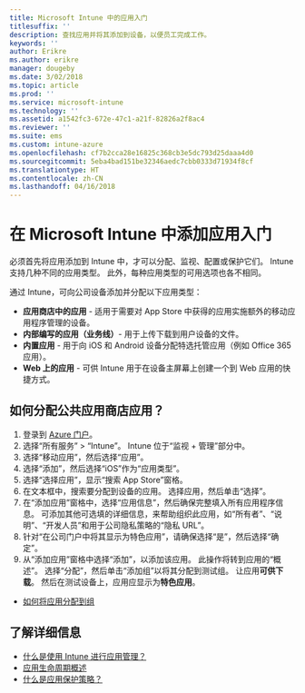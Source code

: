 ```yaml
---
title: Microsoft Intune 中的应用入门
titlesuffix: ''
description: 查找应用并将其添加到设备，以便员工完成工作。
keywords: ''
author: Erikre
ms.author: erikre
manager: dougeby
ms.date: 3/02/2018
ms.topic: article
ms.prod: ''
ms.service: microsoft-intune
ms.technology: ''
ms.assetid: a1542fc3-672e-47c1-a21f-82826a2f8ac4
ms.reviewer: ''
ms.suite: ems
ms.custom: intune-azure
ms.openlocfilehash: cf7b2cca28e16825c368cb3e5dc793d25daaa4d0
ms.sourcegitcommit: 5eba4bad151be32346aedc7cbb0333d71934f8cf
ms.translationtype: HT
ms.contentlocale: zh-CN
ms.lasthandoff: 04/16/2018
---
```

# <a name="get-started-with-adding-apps-in-microsoft-intune"></a>在 Microsoft Intune 中添加应用入门

必须首先将应用添加到 Intune 中，才可以分配、监视、配置或保护它们。 Intune 支持几种不同的应用类型。 此外，每种应用类型的可用选项也各不相同。

通过 Intune，可向公司设备添加并分配以下应用类型：
- **应用商店中的应用** - 适用于需要对 App Store 中获得的应用实施额外的移动应用程序管理的设备。
- **内部编写的应用（业务线）**- 用于上传下载到用户设备的文件。
- **内置应用** - 用于向 iOS 和 Android 设备分配特选托管应用（例如 Office 365 应用）。
- **Web 上的应用** - 可供 Intune 用于在设备主屏幕上创建一个到 Web 应用的快捷方式。

## <a name="how-do-i-assign-a-public-store-app"></a>如何分配公共应用商店应用？

1. 登录到 [Azure 门户](https://portal.azure.com)。
2. 选择“所有服务” > “Intune”。 Intune 位于“监视 + 管理”部分中。
3. 选择“移动应用”，然后选择“应用”。
4. 选择“添加”，然后选择“iOS”作为“应用类型”。
5. 选择“选择应用”，显示“搜索 App Store”窗格。
6. 在文本框中，搜索要分配到设备的应用。 选择应用，然后单击“选择”。
7. 在“添加应用”窗格中，选择“应用信息”，然后确保完整填入所有应用程序信息。 可添加其他可选填的详细信息，来帮助组织此应用，如“所有者”、“说明”、“开发人员”和用于公司隐私策略的“隐私 URL”。
8. 针对“在公司门户中将其显示为特色应用”，请确保选择“是”，然后选择“确定”。
9. 从“添加应用”窗格中选择“添加”，以添加该应用。 此操作将转到应用的“概述”。 选择“分配”，然后单击“添加组”以将其分配到测试组。 让应用**可供下载**。 然后在测试设备上，应用应显示为**特色应用**。


- [如何将应用分配到组](apps-deploy.md)

## <a name="learn-more"></a>了解详细信息

* [什么是使用 Intune 进行应用管理？](app-management.md)
* [应用生命周期概述](app-lifecycle.md)
* [什么是应用保护策略？](app-protection-policy.md)
